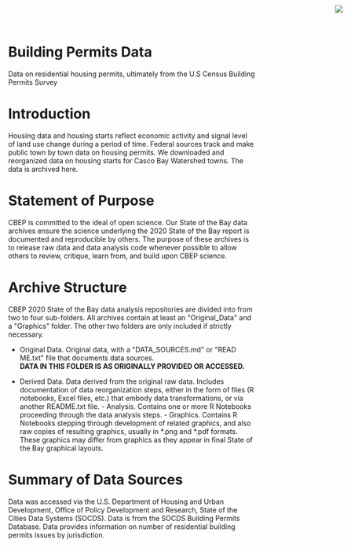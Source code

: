 
# Building Permits Data

<img
    src="https://www.cascobayestuary.org/wp-content/uploads/2014/04/logo_sm.jpg"
    style="position:absolute;top:10px;right:50px;" />
    
Data on residential housing permits, ultimately from the U.S Census Building 
Permits Survey

# Introduction
Housing data and housing starts reflect economic activity and signal level of
land use change during a period of time.  Federal sources track and make public 
town by town data on housing permits.  We downloaded and reorganized
data on housing starts for Casco Bay Watershed towns.  The data is archived 
here.

# Statement of Purpose
CBEP is committed to the ideal of open science.  Our State of the Bay data
archives ensure the science underlying the 2020 State of the Bay report is
documented and reproducible by others. The purpose of these archives is to
release raw data and data analysis code whenever possible to allow others to
review, critique, learn from, and build upon CBEP science.

# Archive Structure
 CBEP 2020 State of the Bay data analysis repositories are divided into from two
 to four sub-folders.  All archives contain at least an "Original_Data" and a
 "Graphics" folder.  The other two folders are only included if strictly
 necessary.

- Original Data.  Original data, with a "DATA_SOURCES.md" or "READ ME.txt" file
that documents data sources.  
    **DATA IN THIS FOLDER IS AS ORIGINALLY PROVIDED OR ACCESSED.** 

- Derived Data.  Data derived from the original raw data.  Includes
documentation of data reorganization steps, either in the form of files (R
notebooks, Excel files, etc.) that embody data transformations, or via another
README.txt file. - Analysis.  Contains one or more R Notebooks proceeding
through the data analysis steps. - Graphics.  Contains R Notebooks stepping
through development of related graphics, and also raw copies of resulting
graphics, usually in \*.png and \*.pdf formats.  These graphics may differ from
graphics as they appear in final State of the Bay graphical layouts.

# Summary of Data Sources
Data was accessed via the U.S. Department of Housing and Urban Development, 
Office of Policy Development and Research, State of the Cities Data Systems 
(SOCDS). Data is from the SOCDS Building Permits Database.  Data provides 
information on number of residential building permits issues by jurisdiction.

